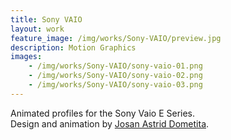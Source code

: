```yaml
---
title: Sony VAIO
layout: work
feature_image: /img/works/Sony-VAIO/preview.jpg
description: Motion Graphics
images:
    - /img/works/Sony-VAIO/sony-vaio-01.png
    - /img/works/Sony-VAIO/sony-vaio-02.png
    - /img/works/Sony-VAIO/sony-vaio-03.png
---
```


Animated profiles for the Sony Vaio E Series.
<br>Design and animation by [Josan Astrid Dometita](http://instagram.com/josanastrid).

